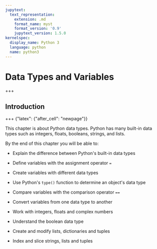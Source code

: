 ```yaml
---
jupytext:
  text_representation:
    extension: .md
    format_name: myst
    format_version: '0.9'
    jupytext_version: 1.5.0
kernelspec:
  display_name: Python 3
  language: python
  name: python3
---
```


# Data Types and Variables

+++

## Introduction

+++ {"latex": {"after_cell": "newpage"}}

This chapter is about Python data types. Python has many built-in data types such as integers, floats, booleans, strings, and lists. 

By the end of this chapter you will be able to:

 * Explain the difference between Python's built-in data types
 
 * Define variables with the assignment operator ```=```
 
 * Create variables with different data types

 * Use Python's ```type()``` function to determine an object's data type
 
 * Compare variables with the comparison operator ```==```
 
 * Convert variables from one data type to another
 
 * Work with integers, floats and complex numbers
 
 * Understand the boolean data type
 
 * Create and modify lists, dictionaries and tuples
 
 * Index and slice strings, lists and tuples

```{code-cell} ipython3

```
